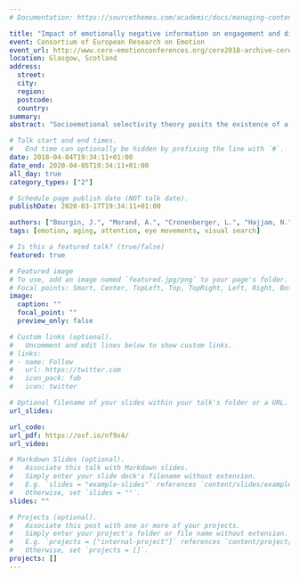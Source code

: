 ```yaml
---
# Documentation: https://sourcethemes.com/academic/docs/managing-content/

title: "Impact of emotionally negative information on engagement and disengagement processes in aging : a visual search paradigm in eye-tracking"
event: Consortium of European Research on Emotion
event_url: http://www.cere-emotionconferences.org/cere2018-archive-cere-2018-april-4-5-2018-glasgow-scotland-uk/
location: Glasgow, Scotland
address:
  street:
  city:
  region:
  postcode:
  country:
summary:
abstract: "Socioemotional selectivity theory posits the existence of a motivational positivity bias in aging, leading to a facilitated engagement towards positive information in older adults. However, several studies suggest that an early engagement toward negative information might still be present in aging, whereas the disengagement from negative information might be more efficient in this population. Yet, we suggest that the influence of negative information on early disengagement processes was not accurately assessed in aging studies and requires further investigation. In this perspective, 24 young adults and 30 old adults were eye-tracked while they performed a visual search task on a computer screen: the target was a means of transport with implicit (negative or neutral) emotional content, presented concurrently with one, three or five non-means of transport neutral distractors. Once participants found the target, they had to identify whether a break in the target frame was on the left or right. Young adults and healthy old adults detected negative targets more efficiently than neutral targets, showing a facilitated engagement toward negative information. Furthermore, it took longer for both groups, and even more so for old adults, to answer about the frame break location for negative rather than neutral target content (after accounting for initial fixation delay), showing a more difficult disengagement from negative information. The present study is the first to highlight an influence of negative information on both engagement and disengagement processes in aging."

# Talk start and end times.
#   End time can optionally be hidden by prefixing the line with `#`.
date: 2018-04-04T19:34:11+01:00
date_end: 2020-04-05T19:34:11+01:00
all_day: true
category_types: ["2"]

# Schedule page publish date (NOT talk date).
publishDate: 2020-03-17T19:34:11+01:00

authors: ["Bourgin, J.", "Morand, A.", "Cronenberger, L.", "Hajjam, N.", "Sauvée, M.", "Moreaud, O.", "Silvert, L.", "Hot, P."]
tags: [emotion, aging, attention, eye movements, visual search]

# Is this a featured talk? (true/false)
featured: true

# Featured image
# To use, add an image named `featured.jpg/png` to your page's folder.
# Focal points: Smart, Center, TopLeft, Top, TopRight, Left, Right, BottomLeft, Bottom, BottomRight.
image:
  caption: ""
  focal_point: ""
  preview_only: false

# Custom links (optional).
#   Uncomment and edit lines below to show custom links.
# links:
# - name: Follow
#   url: https://twitter.com
#   icon_pack: fab
#   icon: twitter

# Optional filename of your slides within your talk's folder or a URL.
url_slides:

url_code:
url_pdf: https://osf.io/nf9x4/
url_video:

# Markdown Slides (optional).
#   Associate this talk with Markdown slides.
#   Simply enter your slide deck's filename without extension.
#   E.g. `slides = "example-slides"` references `content/slides/example-slides.md`.
#   Otherwise, set `slides = ""`.
slides: ""

# Projects (optional).
#   Associate this post with one or more of your projects.
#   Simply enter your project's folder or file name without extension.
#   E.g. `projects = ["internal-project"]` references `content/project/deep-learning/index.md`.
#   Otherwise, set `projects = []`.
projects: []
---
```

